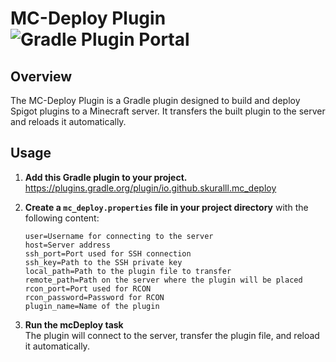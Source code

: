 # MC-Deploy Plugin ![Gradle Plugin Portal](https://img.shields.io/gradle-plugin-portal/v/io.github.skuralll.mc_deploy)

## Overview
The MC-Deploy Plugin is a Gradle plugin designed to build and deploy Spigot plugins to a Minecraft server. It transfers the built plugin to the server and reloads it automatically.

## Usage

1. **Add this Gradle plugin to your project.**  
https://plugins.gradle.org/plugin/io.github.skuralll.mc_deploy

2. **Create a `mc_deploy.properties` file in your project directory** with the following content:
   ```properties
   user=Username for connecting to the server
   host=Server address
   ssh_port=Port used for SSH connection
   ssh_key=Path to the SSH private key
   local_path=Path to the plugin file to transfer
   remote_path=Path on the server where the plugin will be placed
   rcon_port=Port used for RCON
   rcon_password=Password for RCON
   plugin_name=Name of the plugin
    ```
3. **Run the mcDeploy task**  
   The plugin will connect to the server, transfer the plugin file, and reload it automatically.
